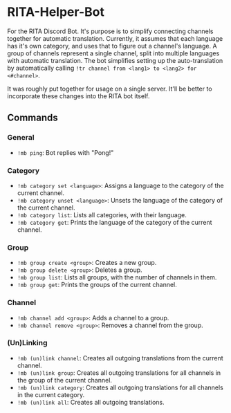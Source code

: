 # RITA-Helper-Bot
For the RITA Discord Bot. It's purpose is to simplify connecting channels together for automatic translation. Currently, it assumes that each language has it's own category, and uses that to figure out a channel's language. A group of channels represent a single channel, split into multiple languages with automatic translation. The bot simplifies setting up the auto-translation by automatically calling `!tr channel from <lang1> to <lang2> for <#channel>`.

It was roughly put together for usage on a single server. It'll be better to incorporate these changes into the RITA bot itself.

## Commands

### General
- `!mb ping`: Bot replies with "Pong!"

### Category
- `!mb category set <language>`: Assigns a language to the category of the current channel.
- `!mb category unset <language>`: Unsets the language of the category of the current channel.
- `!mb category list`: Lists all categories, with their language.
- `!mb category get`: Prints the language of the category of the current channel.

### Group
- `!mb group create <group>`: Creates a new group.
- `!mb group delete <group>`: Deletes a group.
- `!mb group list`: Lists all groups, with the number of channels in them.
- `!mb group get`: Prints the groups of the current channel.

### Channel
- `!mb channel add <group>`: Adds a channel to a group.
- `!mb channel remove <group>`: Removes a channel from the group.

### (Un)Linking
- `!mb (un)link channel`: Creates all outgoing translations from the current channel.
- `!mb (un)link group`: Creates all outgoing translations for all channels in the group of the current channel.
- `!mb (un)link category`: Creates all outgoing translations for all channels in the current category.
- `!mb (un)link all`: Creates all outgoing translations.
